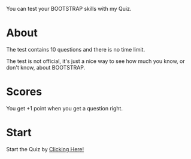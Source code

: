 You can test your BOOTSTRAP skills with my Quiz.
<h1>About</h1>
The test contains 10 questions and there is no time limit. 
<p></p>
The test is not official, it's just a nice way to see how much you know, or don't know, about BOOTSTRAP.
<h1>Scores</h1>
You get +1 point when you get a question right.
<h1>Start</h1>
Start the Quiz by <a href="https://bootstrap.bledsquiz.repl.co/">Clicking Here!</a>
